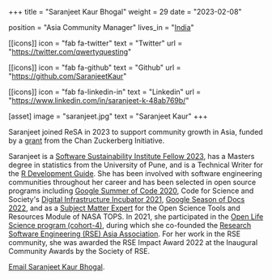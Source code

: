 +++
title = "Saranjeet Kaur Bhogal"
weight = 29
date = "2023-02-08"

position = "Asia Community Manager"
lives_in = "[India](https://www.timeanddate.com/worldclock/india/new-delhi)"

[[icons]]
  icon = "fab fa-twitter"
  text = "Twitter"
  url = "https://twitter.com/qwertyquesting"

[[icons]]
  icon = "fab fa-github"
  text = "Github"
  url = "https://github.com/SaranjeetKaur"

[[icons]]
  icon = "fab fa-linkedin-in"
  text = "Linkedin"
  url = "https://www.linkedin.com/in/saranjeet-k-48ab769b/"

[asset]
  image = "saranjeet.jpg"
  text = "Saranjeet Kaur"
+++

Saranjeet joined ReSA in 2023 to support community growth in Asia, funded by a [grant](https://zenodo.org/record/7275398) from the Chan Zuckerberg Initiative.

Saranjeet is a [Software Sustainability Institute Fellow 2023](https://www.software.ac.uk/about/fellows), has a Masters degree in statistics from the University of Pune, and is a Technical Writer for the [R Development Guide](https://contributor.r-project.org/rdevguide/). She has been involved with  software engineering communities throughout her career and has been selected in open source programs including [Google Summer of Code 2020](https://summerofcode.withgoogle.com/archive/2020/projects/6019152965271552), Code for Science and Society's [Digital Infrastructure Incubator 2021](https://www.codeforsociety.org/incubator/projects/building-community-around-the-r-development-guide), [Google Season of Docs 2022](https://github.com/rstats-gsod/gsod2022/wiki/GSOD-2022-Proposal), and as a [Subject Matter Expert](https://github.com/nasa/Transform-to-Open-Science/blob/main/docs/Area2_Capacity_Sharing/Open-Science-101/curriculum_leads.md#open-science-tools-and-resources) for the Open Science Tools and Resources Module of NASA TOPS. In 2021, she participated in the [Open Life Science program (cohort-4)](https://openlifesci.org/ols-4/projects-participants/), during which she co-founded the [Research Software Engineering (RSE) Asia Association](https://rse-asia.github.io/RSE_Asia/). For her work in the RSE community, she was awarded the RSE Impact Award 2022 at the Inaugural Community Awards by the Society of RSE.

[Email Saranjeet Kaur Bhogal](mailto:kaur.saranjeet3@gmail.com).
